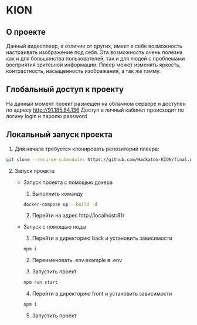 # KION

## О проекте

Данный видеоплеер, в отличие от других, имеет в себе возможность настраивать изображение под себя.
Эта возможность очень полезна как и для большинства пользователей, так и для людей с проблемами восприятия зритеьной информации.
Плеер может изменять яркость, контрастность, насыщенность изображения, а так же гамму.

## Глобальный доступ к проекту

На данный момент проект размещен на облачном сервере и доступен по адресу http://91.185.84.136
Доступ в личный кабинет происходит по логину login и паролю password

## Локальный запуск проекта

1. Для начала требуется клонировать репозиторий плеера:

```bash
git clone --recurse-submodules https://github.com/Hackaton-KION/final.git
```

2. Запуск проекта:

   - Запуск проекта с помощью докера

     1. Выполнить команду

     ```bash
     docker-compose up --build -d
     ```

     2. Перейти на адрес http://localhost:81/

   - Запуск с помощью ноды

     1. Перейти в директорию back и установить зависимости

     ```bash
     npm i
     ```

     2. Переименовать .env.example в .env

     3. Запустить проект

     ```bash
     npm run start
     ```

     4. Перейти в директорию front и установить зависимости

     ```bash
     npm i
     ```

     5. Запустить проект

     ```bash

     ```
